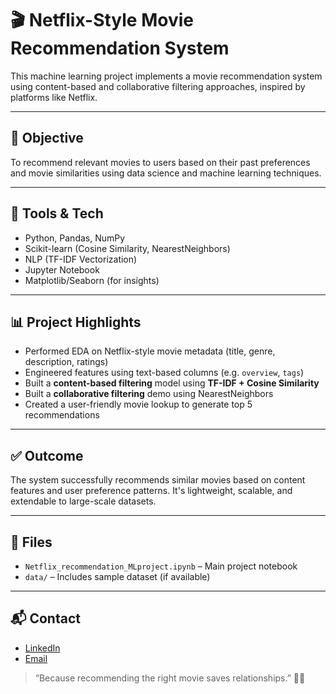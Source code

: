# 🎬 Netflix-Style Movie Recommendation System

This machine learning project implements a movie recommendation system using content-based and collaborative filtering approaches, inspired by platforms like Netflix.

---

## 📌 Objective

To recommend relevant movies to users based on their past preferences and movie similarities using data science and machine learning techniques.

---

## 🧰 Tools & Tech

- Python, Pandas, NumPy  
- Scikit-learn (Cosine Similarity, NearestNeighbors)  
- NLP (TF-IDF Vectorization)  
- Jupyter Notebook  
- Matplotlib/Seaborn (for insights)

---

## 📊 Project Highlights

- Performed EDA on Netflix-style movie metadata (title, genre, description, ratings)
- Engineered features using text-based columns (e.g. `overview`, `tags`)  
- Built a **content-based filtering** model using **TF-IDF + Cosine Similarity**
- Built a **collaborative filtering** demo using NearestNeighbors
- Created a user-friendly movie lookup to generate top 5 recommendations

---

## ✅ Outcome

The system successfully recommends similar movies based on content features and user preference patterns. It's lightweight, scalable, and extendable to large-scale datasets.

---

## 📁 Files

- `Netflix_recommendation_MLproject.ipynb` – Main project notebook
- `data/` – Includes sample dataset (if available)

---

## 📬 Contact

- [LinkedIn](https://linkedin.com/in/upesh-khairnar)  
- [Email](mailto:upeshkhairnar03@gmail.com)

> “Because recommending the right movie saves relationships.” 🎥🔥
